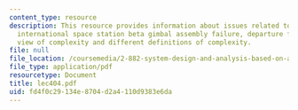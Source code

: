 ```yaml
---
content_type: resource
description: This resource provides information about issues related to complexity,
  international space station beta gimbal assembly failure, departure from conventional
  view of complexity and different definitions of complexity.
file: null
file_location: /coursemedia/2-882-system-design-and-analysis-based-on-ad-and-complexity-theories-spring-2005/fd4f0c29134e8704d2a4110d9383e6da_lec404.pdf
file_type: application/pdf
resourcetype: Document
title: lec404.pdf
uid: fd4f0c29-134e-8704-d2a4-110d9383e6da
---
```

